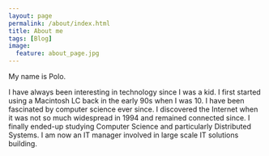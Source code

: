 ```yaml
---
layout: page
permalink: /about/index.html
title: About me
tags: [Blog]
image:
  feature: about_page.jpg
---
```

My name is Polo.

I have always been interesting in technology since I was a kid. I first started using a Macintosh LC back in the early 90s when I was 10. I have been fascinated by computer science ever since. I discovered the Internet when it was not so much widespread in 1994 and remained connected since. I finally ended-up studying Computer Science and particularly Distributed Systems.
I am now an IT manager involved in large scale IT solutions building.

